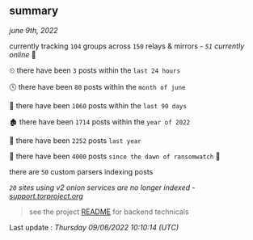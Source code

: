
## summary
_june 9th, 2022_

currently tracking `104` groups across `150` relays & mirrors - _`51` currently online_ 📡

⏲ there have been `3` posts within the `last 24 hours`

🕓 there have been `80` posts within the `month of june`

📅 there have been `1060` posts within the `last 90 days`

🏚 there have been `1714` posts within the `year of 2022`

🚀 there have been `2252` posts `last year`

🦕 there have been `4000` posts `since the dawn of ransomwatch` 🐣

there are `50` custom parsers indexing posts

_`20` sites using v2 onion services are no longer indexed - [support.torproject.org](https://support.torproject.org/onionservices/v2-deprecation/)_

> see the project [README](https://github.com/jmousqueton/ransomwatch#readme) for backend technicals



Last update : _Thursday 09/06/2022 10:10:14 (UTC)_

